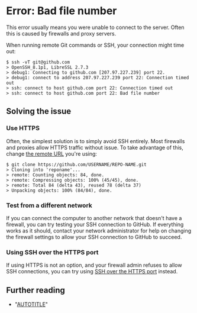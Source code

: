 # Error: Bad file number

This error usually means you were unable to connect to the server. Often this is caused by firewalls and proxy servers.

When running remote Git commands or SSH, your connection might time out:

```shell
$ ssh -vT git@github.com
> OpenSSH_8.1p1, LibreSSL 2.7.3
> debug1: Connecting to github.com [207.97.227.239] port 22.
> debug1: connect to address 207.97.227.239 port 22: Connection timed out
> ssh: connect to host github.com port 22: Connection timed out
> ssh: connect to host github.com port 22: Bad file number
```

## Solving the issue

### Use HTTPS

Often, the simplest solution is to simply avoid SSH entirely. Most firewalls and proxies allow HTTPS traffic without issue. To take advantage of this, change [the remote URL](/get-started/getting-started-with-git/about-remote-repositories) you're using:

```shell
$ git clone https://github.com/USERNAME/REPO-NAME.git
> Cloning into 'reponame'...
> remote: Counting objects: 84, done.
> remote: Compressing objects: 100% (45/45), done.
> remote: Total 84 (delta 43), reused 78 (delta 37)
> Unpacking objects: 100% (84/84), done.
```

### Test from a different network

If you can connect the computer to another network that doesn't have a firewall, you can try testing your SSH connection to GitHub. If everything works as it should, contact your network administrator for help on changing the firewall settings to allow your SSH connection to GitHub to succeed.

### Using SSH over the HTTPS port

If using HTTPS is not an option, and your firewall admin refuses to allow SSH connections, you can try using [SSH over the HTTPS port](/authentication/troubleshooting-ssh/using-ssh-over-the-https-port) instead.

## Further reading

- "[AUTOTITLE](/get-started/using-github/troubleshooting-connectivity-problems)"
